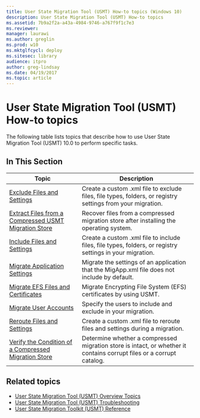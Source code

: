 ```yaml
---
title: User State Migration Tool (USMT) How-to topics (Windows 10)
description: User State Migration Tool (USMT) How-to topics
ms.assetid: 7b9a2f2a-a43a-4984-9746-a767f9f1c7e3
ms.reviewer: 
manager: laurawi
ms.author: greglin
ms.prod: w10
ms.mktglfcycl: deploy
ms.sitesec: library
audience: itproauthor: greg-lindsay
ms.date: 04/19/2017
ms.topic: article
---
```


# User State Migration Tool (USMT) How-to topics
The following table lists topics that describe how to use User State Migration Tool (USMT) 10.0 to perform specific tasks.

## In This Section

|Topic |Description|
|------|-----------|
|[Exclude Files and Settings](usmt-exclude-files-and-settings.md)|Create a custom .xml file to exclude files, file types, folders, or registry settings from your migration.|
|[Extract Files from a Compressed USMT Migration Store](usmt-extract-files-from-a-compressed-migration-store.md)|Recover files from a compressed migration store after installing the operating system.|
|[Include Files and Settings](usmt-include-files-and-settings.md)|Create a custom .xml file to include files, file types, folders, or registry settings in your migration.|
|[Migrate Application Settings](migrate-application-settings.md)|Migrate the settings of an application that the MigApp.xml file does not include by default.|
|[Migrate EFS Files and Certificates](usmt-migrate-efs-files-and-certificates.md)|Migrate Encrypting File System (EFS) certificates by using USMT.|
|[Migrate User Accounts](usmt-migrate-user-accounts.md)|Specify the users to include and exclude in your migration.|
|[Reroute Files and Settings](usmt-reroute-files-and-settings.md)|Create a custom .xml file to reroute files and settings during a migration.|
|[Verify the Condition of a Compressed Migration Store](verify-the-condition-of-a-compressed-migration-store.md)|Determine whether a compressed migration store is intact, or whether it contains corrupt files or a corrupt catalog.|

## Related topics
- [User State Migration Tool (USMT) Overview Topics](usmt-topics.md)
- [User State Migration Tool (USMT) Troubleshooting](usmt-troubleshooting.md)
- [User State Migration Toolkit (USMT) Reference](usmt-reference.md)
